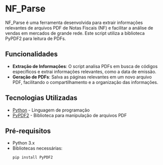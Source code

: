 # NF_Parse

NF_Parse é uma ferramenta desenvolvida para extrair informações relevantes de arquivos PDF de Notas Fiscais (NF) e facilitar a análise de vendas em mercados de grande rede. Este script utiliza a biblioteca PyPDF2 para leitura de PDFs.

## Funcionalidades

- **Extração de Informações**: O script analisa PDFs em busca de códigos específicos e extrai informações relevantes, como a data de emissão.
- **Geração de PDFs**: Salva as páginas relevantes em um novo arquivo PDF, facilitando o compartilhamento e a organização das informações.

## Tecnologias Utilizadas

- [Python](https://www.python.org/) - Linguagem de programação
- [PyPDF2](https://pypdf2.readthedocs.io/en/latest/) - Biblioteca para manipulação de arquivos PDF

## Pré-requisitos

- Python 3.x
- Bibliotecas necessárias:
  ```bash
  pip install PyPDF2 
